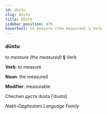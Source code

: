 ```yaml
---
id: düstu
slug: düstu
title: DÜSTU
sidebar_position: 479
hoverText: to measure (the measured) § Verb
---
```


### düstu

*to measure (the measured)* **§** Verb

**Verb**: to measure

**Noun**: the measured

**Modifier**: measurable

Chechen дуста dusta [ˈdustɑ]

*Nakh-Daghestani Language Family*